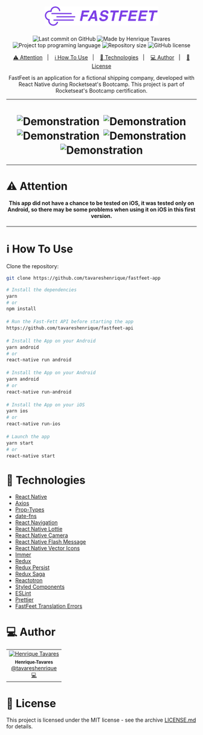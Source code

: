 <h1 align="center">
  <img alt="FastFeet" title="FastFeet" src="src/assets/fastfeet-logo@2x.png" width="300px" />
</h1>

<p align="center">
  <img alt="Last commit on GitHub" src="https://img.shields.io/github/last-commit/tavareshenrique/fastfeet-app?color=7D40E7">
  <img alt="Made by Henrique Tavares" src="https://img.shields.io/badge/made%20by-Henrique Tavares-%20?color=7D40E7">
  <img alt="Project top programing language" src="https://img.shields.io/github/languages/top/tavareshenrique/fastfeet-app?color=7D40E7">
  <img alt="Repository size" src="https://img.shields.io/github/repo-size/tavareshenrique/fastfeet-app?color=7D40E7">
  <img alt="GitHub license" src="https://img.shields.io/github/license/tavareshenrique/fastfeet-app?color=7D40E7">
</p>

<p align="center">
  <a href="#warning-attention">⚠️ Attention</a>&nbsp;&nbsp;&nbsp;|&nbsp;&nbsp;&nbsp;
  <a href="#information_source-how-to-use">ℹ️ How To Use</a>&nbsp;&nbsp;&nbsp;|&nbsp;&nbsp;&nbsp;
  <a href="#rocket-technologies">🚀 Technologies</a>&nbsp;&nbsp;&nbsp;|&nbsp;&nbsp;&nbsp;
  <a href="#computer-author">💻 Author</a>&nbsp;&nbsp;&nbsp;|&nbsp;&nbsp;&nbsp;
  <a href="#memo-license">📝 License</a>
</p>

<p align="center">
  FastFeet is an application for a fictional shipping company, developed with React Native during Rocketseat's Bootcamp. This project is part of Rocketseat's Bootcamp certification.
</p>

---

<h1 align="center">
  <img alt="Demonstration" style="margin: 2px" title="Demonstration" src="src/assets/presentation/Login.gif" width="300px" />

  <img alt="Demonstration" style="margin: 2px" title="Demonstration" src="src/assets/presentation/Exibição.gif" width="300px" />

  <img alt="Demonstration" style="margin: 2px" title="Demonstration" src="src/assets/presentation/RetirarEncomenda.gif" width="300px" />

  <img alt="Demonstration" style="margin: 2px" title="Demonstration" src="src/assets/presentation/InformarProblema.gif" width="300px" />

  <img alt="Demonstration" style="margin: 2px" title="Demonstration" src="src/assets/presentation/ConcluirEntrega.gif" width="300px" />
</h1>

---

# :warning: Attention

<h4 align="center">
  This app did not have a chance to be tested on iOS, it was tested only on Android, so there may be some problems when using it on iOS in this first version.
</h4>

---

# :information_source: How To Use

Clone the repository:

```bash
git clone https://github.com/tavareshenrique/fastfeet-app
```

```bash
# Install the dependencies
yarn
# or
npm install

# Run the Fast-Fett API before starting the app
https://github.com/tavareshenrique/fastfeet-api

# Install the App on your Android
yarn android
# or
react-native run android

# Install the App on your Android
yarn android
# or
react-native run-android

# Install the App on your iOS
yarn ios
# or
react-native run-ios

# Launch the app
yarn start
# or
react-native start
```

# :rocket: Technologies

- [React Native](https://reactnative.dev/)
- [Axios](https://github.com/axios/axios)
- [Prop-Types](https://www.npmjs.com/package/prop-types)
- [date-fns](https://date-fns.org/)
- [React Navigation](https://reactnavigation.org/)
- [React Native Lottie](https://github.com/react-native-community/lottie-react-native)
- [React Native Camera](https://github.com/react-native-community/react-native-camera)
- [React Native Flash Message](https://github.com/lucasferreira/react-native-flash-message)
- [React Native Vector Icons](https://github.com/oblador/react-native-vector-icons)
- [Immer](https://github.com/immerjs/immer)
- [Redux](https://redux.js.org/)
- [Redux Persist](https://github.com/rt2zz/redux-persist)
- [Redux Saga](https://github.com/redux-saga/redux-saga)
- [Reactotron](https://github.com/infinitered/reactotron)
- [Styled Components](https://www.styled-components.com/)
- [ESLint](https://eslint.org/)
- [Prettier](https://prettier.io/)
- [FastFeet Translation Errors](https://github.com/tavareshenrique/fastfeet-translation-errors)

# :computer: Author

<table>
  <tr>
    <td align="center">
      <a href="http://github.com/tavareshenrique/">
        <img src="https://avatars1.githubusercontent.com/u/27022914?v=4" width="100px;" alt="Henrique Tavares"/>
        <br />
        <sub>
          <b>Henrique Tavares</b>
        </sub>
       </a>
       <br />
       <a href="https://www.linkedin.com/in/tavareshenrique/" title="Linkedin">@tavareshenrique</a>
       <br />
       <a href="https://github.com/tavareshenrique/fastfeet-app/commits?author=tavareshenrique" title="Code">💻</a>
    </td>
  </tr>
</table>

# :memo: License

This project is licensed under the MIT license - see the archive [LICENSE.md](https://github.com/tavareshenrique/fastfeet-app/blob/master/LICENSE.md) for details.
